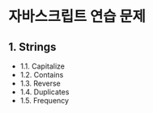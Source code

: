 # 자바스크립트 연습 문제

## 1. Strings
* 1.1. Capitalize
* 1.2. Contains
* 1.3. Reverse
* 1.4. Duplicates
* 1.5. Frequency